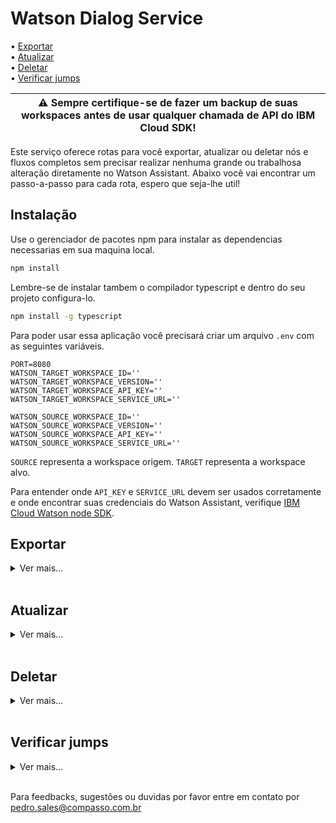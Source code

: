 # Watson Dialog Service

• [Exportar](#exportar)</br>
• [Atualizar](#atualizar)</br>
• [Deletar](#deletar)</br>
• [Verificar jumps](#verificar-jumps)</br>

| :warning: **Sempre** certifique-se de fazer um backup de suas workspaces antes de usar qualquer chamada de API do IBM Cloud SDK! |
| --- |

Este serviço oferece rotas para você exportar, atualizar ou deletar nós e fluxos completos sem precisar realizar nenhuma grande ou trabalhosa alteração diretamente no Watson Assistant. Abaixo você vai encontrar um passo-a-passo para cada rota, espero que seja-lhe util!

## Instalação

Use o gerenciador de pacotes npm para instalar as dependencias necessarias em sua maquina local.

```bash
npm install
```

Lembre-se de instalar tambem o compilador typescript e dentro do seu projeto configura-lo.

```bash
npm install -g typescript
```

Para poder usar essa aplicação você precisará criar um arquivo `.env` com as seguintes variáveis.

```.env
PORT=8080
WATSON_TARGET_WORKSPACE_ID=''
WATSON_TARGET_WORKSPACE_VERSION=''
WATSON_TARGET_WORKSPACE_API_KEY=''
WATSON_TARGET_WORKSPACE_SERVICE_URL=''

WATSON_SOURCE_WORKSPACE_ID=''
WATSON_SOURCE_WORKSPACE_VERSION=''
WATSON_SOURCE_WORKSPACE_API_KEY=''
WATSON_SOURCE_WORKSPACE_SERVICE_URL=''
```

`SOURCE` representa a workspace origem.
`TARGET` representa a workspace alvo.

Para entender onde `API_KEY` e `SERVICE_URL` devem ser usados corretamente ​​e onde encontrar suas credenciais do Watson Assistant, verifique [IBM Cloud Watson node SDK](https://github.com/watson-developer-cloud/node-sdk#assistant-v1 ).

## Exportar

<details> <summary> Ver mais... </summary>
Exporte uma árvore de diálogo inteira em uma workspace diferente a partir da qual a árvore foi originalmente criada.

## Uso

Com sua árvore de diálogo criada e seu arquivo `.env` pronto, você irá coletar o **dialog_node** do nó inicial da arvore que você quer exportar. Lembre-se de anota-lo em algum lugar.

Então rode estes comandos nesta ordem:

```bash
npm run build
```

```bash
npm start
```

Acessando a rota `/dialogtree/add` e realizando uma requisição **POST** com o body desta forma abaixo, onde `parentNodeId` é o nó em que se inicia o fluxo e `importNodeId` é o ultimo nó da arvore inteira de dialogo do Watson, neste exemplo sendo por padrão o `Anything else`:

```json
{
    "parentNodeId": "node_9_9999999999",
    "importNodeId": "Anything else"
}
```

> se sua `target` workspace for igual a sua `source` workspace apenas não contendo este novo fluxo que deseja exportar, o fluxo será exportado no exato lugar que ele se encontra na `target` workspace.

| :warning: Lembre se que se jumps são realizados para nós que não estão sendo exportados, esta aplicação irá deleta-los para evitar problemas decorridos na exportação para `target` workspace(Essa validação não afeta o fluxo original na `source` workspace). |
| --- |

E simples assim **toda a sua árvore de diálogo** é exportada de uma workspace para outra sem nenhum retrabalho pesado! :)

## Erros

Quando o codigo do ultimo nó esta ausente na workspace de destino.</br>

```json
{
    "status":400,
    "error":"Import node not found"
}
```

Quando o codigo do parentNode não é encontrado na workspace de origem.</br>

```json
{
    "status": 400,
    "error": "Entry point node required"
}
```

Erros de árvore invalida e colisões ocorrerão quando alguns de seus nós de exportação estiverem mal definidos na workspace de origem ou já existirem na sua workspace de destino.</br>

```json
{
    "status": 400,
    "error": "Invalid tree detected. Dialog node 'node_1_1658504403239' is poorly defined. Check its parent or previous_sibling value.",
    "message": "Bad Request"
}
```

</details></br>

## Atualizar

<details> <summary> Ver mais... </summary>

Para atualizar um nó especifico você utilizará:

.env

```.env
PORT=8080
WATSON_TARGET_WORKSPACE_ID=''
WATSON_TARGET_WORKSPACE_VERSION=''
WATSON_TARGET_WORKSPACE_API_KEY=''
WATSON_TARGET_WORKSPACE_SERVICE_URL=''
```

Rota: `nodes/update`

Metodo: `POST`

body:

```json
{
  "dialogNodeId": "",
  "toModifyData": "",
  "attributeToModifyName": ""
}
```

**dialogNodeId**: Id do nó de dialogo.</br></br>
**attributeToModifyName**: Nome do atributo a ser modificado.
<li>newContext</li>
<li>newDialogNode</li>
<li>newDescription</li>
<li>newConditions</li>
<li>newParent</li>
<li>newPreviousSibling</li>
<li>newOutput</li>
<li>newMetadata</li>
<li>newNextStep</li>
<li>newTitle</li>
<li>newType</li>
<li>newEventName</li>
<li>newVariable</li>
<li>newActions</li>
<li>newDigressIn</li>
<li>newDigressOut</li>
<li>newDigressOutSlots</li>
<li>newUserLabel</li>
<li>newDisambiguationOptOut</li>
<li>includeAudit</li></br>

**toModifyData**: Nova informação que será utilizada para atualizar o nó.</br>
<li>string</li>
<li>int</li>
<li>object</li>
<li>array</li></br></br>

Retorno:

```json
{
    "statusCode": "200",
}
```

</details></br>

## Deletar

<details> <summary> Ver mais... </summary>

Para deletar um nó especifico você utilizará:

.env

```.env
PORT=8080
WATSON_TARGET_WORKSPACE_ID=''
WATSON_TARGET_WORKSPACE_VERSION=''
WATSON_TARGET_WORKSPACE_API_KEY=''
WATSON_TARGET_WORKSPACE_SERVICE_URL=''
```

Rota: `nodes/delete`

Metodo: `DELETE`

body:

```json
{
  "dialogNodeId": ""
}
```

**dialogNodeId**: Id do nó de dialogo.</br></br>

Retorno:

```json
{
    "statusCode": "200",
}
```

</details></br>

## Verificar jumps

<details> <summary> Ver mais... </summary>

Para verificar jumps dentro de um fluxo especifico você utilizará:

.env

```.env
PORT=8080
WATSON_TARGET_WORKSPACE_ID=''
WATSON_TARGET_WORKSPACE_VERSION=''
WATSON_TARGET_WORKSPACE_API_KEY=''
WATSON_TARGET_WORKSPACE_SERVICE_URL=''
```

Rota: `nodes/jumps`

Metodo: `GET`

body:

```json
{
  "dialogNodesId": ""
}
```

**dialogNodesId**: Id do nó de dialogo.</br></br>

Retorno:

```json
{
    "status": 200,
    "body": {
        "dialogTreeJumpsDetails": [
            {
                "jump_details": {
                    "to": "node_1_1111111111111",
                    "from": {
                        "title": "Node Title",
                        "id": "node_1_1111111111111"
                    }
                }
            }
        ]
    }
}
```

</details></br>

Para feedbacks, sugestões ou duvidas por favor entre em contato por pedro.sales@compasso.com.br
